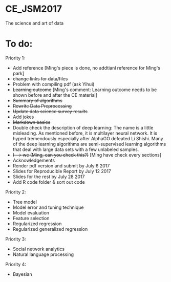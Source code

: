 # CE_JSM2017
The science and art of data

# To do:

Priority 1:

- Add reference [Ming's piece is done, no addtianl reference for Ming's park]
- ~~change links for data/files~~
- Problem with compiling pdf (ask Yihui)
- ~~Learning outcome~~ [Ming's comment: Learning outcome needs to be shown before and after the CE material]
- ~~Summary of algorithms~~
- ~~Rewrite Data Preprocessing~~
- ~~Update data science survey results~~
- Add jokes
- ~~Markdown basics~~
- Double check the description of deep learning: The name is a little misleading. As mentioned before, it is multilayer neural network. It is hyped tremendously especially after AlphaGO defeated Li Shishi. Many of the deep learning algorithms are semi-supervised learning algorithms that deal with large data sets with a few unlabeled samples. 
- ~~I --> we (Ming, can you check this?)~~ [Ming have check every sections]
- Acknowledgements
- Render pdf version and submit by July 6 2017
- Slides for Reproducible Report by July 12 2017
- Slides for the rest by July 28 2017
- Add R code folder & sort out code 


Priority 2: 

- Tree model 
- Model error and tuning technique
- Model evaluation
- Feature selection
- Regularized regression
- Regularized generalized regression

Priority 3:

- Social network analytics
- Natural language processing

Priority 4:
- Bayesian
